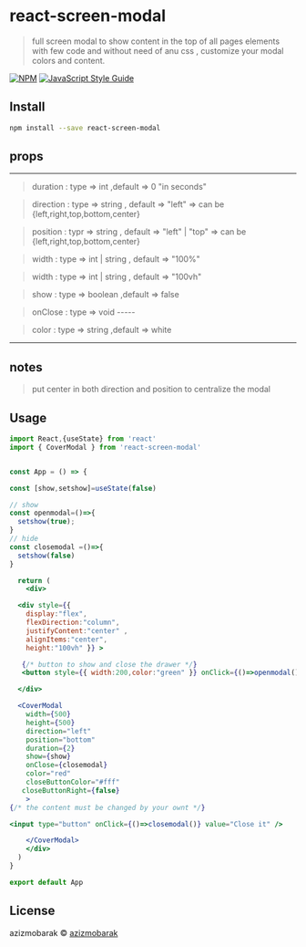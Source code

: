 # react-screen-modal

> full screen modal to show content in the top of all pages elements with few code and without need of anu css , customize your modal colors and content.

[![NPM](https://img.shields.io/npm/v/react-screen-modal.svg)](https://www.npmjs.com/package/react-screen-modal) [![JavaScript Style Guide](https://img.shields.io/badge/code_style-standard-brightgreen.svg)](https://standardjs.com)

## Install

```bash
npm install --save react-screen-modal
```
## props

---------------------------------------------------------------

>duration : type => int ,default => 0  "in seconds"


>direction : type => string , default => "left" => can be  {left,right,top,bottom,center}


>position : typr => string , default => "left" | "top" => can be  {left,right,top,bottom,center}


>width : type => int | string , default => "100%"


>width : type => int | string , default => "100vh"


>show : type => boolean  ,default =>  false


>onClose : type => void    -----


>color : type => string ,default => white


--------------------------------------------------------------


## notes

>put center in both direction and position to centralize the modal


## Usage

```jsx
import React,{useState} from 'react'
import { CoverModal } from 'react-screen-modal'


const App = () => {

const [show,setshow]=useState(false)

// show
const openmodal=()=>{
  setshow(true);
}
// hide
const closemodal =()=>{
  setshow(false)
}

  return (
    <div>

  <div style={{
    display:"flex",
    flexDirection:"column",
    justifyContent:"center" ,
    alignItems:"center",
    height:"100vh" }} >

   {/* button to show and close the drawer */}
   <button style={{ width:200,color:"green" }} onClick={()=>openmodal()} >show</button>

  </div>

  <CoverModal
    width={500}
    height={500}
    direction="left"
    position="bottom"
    duration={2}
    show={show}
    onClose={closemodal}
    color="red"
    closeButtonColor="#fff"
   closeButtonRight={false}
    >
{/* the content must be changed by your ownt */}

<input type="button" onClick={()=>closemodal()} value="Close it" />

    </CoverModal>
    </div>
  )
}

export default App

```

## License

azizmobarak © [azizmobarak](https://github.com/azizmobarak)
